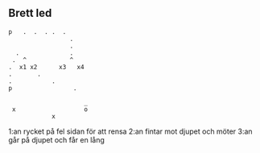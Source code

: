 Brett led
----------

    p   .  .  . .  .
                     .
                     .
      .              .
     .  ^            ^  
    .  x1 x2      x3   x4
    .       .         
    .           .         
    p                 . 
    
                         _
     x                   o
                x

1:an rycket på fel sidan för att rensa
2:an fintar mot djupet och möter
3:an går på djupet och får en lång
